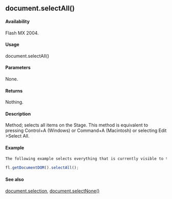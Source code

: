 ## document.selectAll()

#### Availability

Flash MX 2004.

#### Usage

document.selectAll()

#### Parameters

None.

#### Returns

Nothing.

#### Description

Method; selects all items on the Stage. This method is equivalent to pressing Control+A (Windows) or Command+A (Macintosh) or selecting Edit >Select All.

#### Example

```javascript
The following example selects everything that is currently visible to the user:

fl.getDocumentDOM().selectAll();

```
#### See also

[document.selection](../Document_object/docum430.md), [document.selectNone()](../Document_object/docum440.md)

<span id="document.selection" class="anchor"></span>
